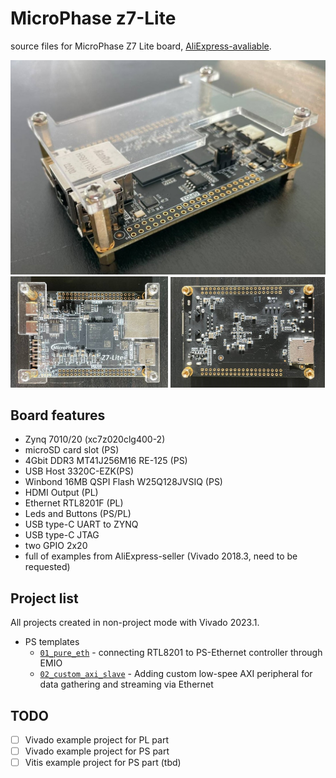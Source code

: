 # MicroPhase z7-Lite

source files for MicroPhase Z7 Lite board, [AliExpress-avaliable](https://aliexpress.ru/item/1005002542001122.html?spm=a2g2w.orderdetail.0.0.45344aa6H0Hokr&sku_id=12000021066812071).

![MicroPhaseZ7](photos/photo_izo.jpg)
<img src="photos/photo_top.jpg"  width=50%> <img src="photos/photo_bottom.jpg"  width=49%>

## Board features

- Zynq 7010/20 (xc7z020clg400-2)
- microSD card slot (PS)
- 4Gbit DDR3 MT41J256M16 RE-125 (PS)
- USB Host 3320C-EZK(PS)
- Winbond 16MB QSPI Flash W25Q128JVSIQ (PS)
- HDMI Output (PL)
- Ethernet RTL8201F (PL)
- Leds and Buttons (PS/PL)
- USB type-C UART to ZYNQ
- USB type-C JTAG
- two GPIO 2x20
- full of examples from AliExpress-seller (Vivado 2018.3, need to be requested)

## Project list
All projects created in non-project mode with Vivado 2023.1.

- PS templates
  - [`01_pure_eth`](/01_pure_eth/) - connecting RTL8201 to PS-Ethernet controller through EMIO
  - [`02_custom_axi_slave`](/02_custom_axi_slave/) - Adding custom low-spee AXI peripheral for data gathering and streaming via Ethernet


## TODO

- [ ] Vivado example project for PL part
- [ ] Vivado example project for PS part
- [ ] Vitis example project for PS part (tbd)
